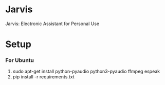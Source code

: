 # Jarvis

Jarvis: Electronic Assistant for Personal Use

# Setup

### For Ubuntu

1. sudo apt-get install python-pyaudio python3-pyaudio ffmpeg espeak
2. pip install -r requirements.txt
